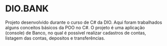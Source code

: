 # DIO.BANK
Projeto desenvolvido durante o curso de C# da DIO.
Aqui foram trabalhados alguns conceitos básicos da POO no C#.
O projeto é uma aplicação (console)  de Banco, no qual é possível realizar cadastros de contas, listagem das contas, depositos e transferências. 
